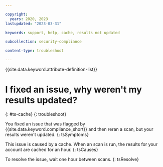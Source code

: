 ```yaml
---

copyright:
  years: 2020, 2023
lastupdated: "2023-03-31"

keywords: support, help, cache, results not updated

subcollection: security-compliance

content-type: troubleshoot

---
```


{{site.data.keyword.attribute-definition-list}}

# I fixed an issue, why weren't my results updated?
{: #ts-cache}
{: troubleshoot} 

You fixed an issue that was flagged by {{site.data.keyword.compliance_short}} and then reran a scan, but your results weren't updated.
{: tsSymptoms} 

This issue is caused by a cache. When an scan is run, the results for your account are cached for an hour. 
{: tsCauses}


To resolve the issue, wait one hour between scans.
{: tsResolve}
